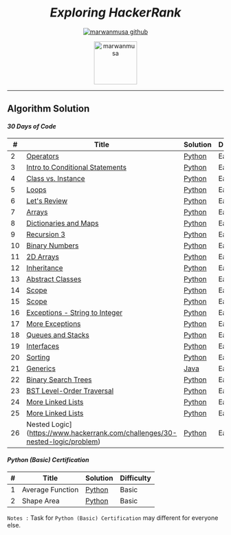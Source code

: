 
<div align="center">

# ***Exploring HackerRank***
[![marwanmusa github](https://img.shields.io/badge/GitHub-marwanmusa-181717.svg?style=flat&logo=github)](https://github.com/marwanmusa)

<a href="https://www.hackerrank.com/MarwanMusa" target="blank"><img src="https://cdn4.iconfinder.com/data/icons/logos-and-brands/512/160_Hackerrank_logo_logos-512.png" alt="marwanmusa" height="100" width="100" /></a>

</div>

---

## Algorithm Solution

#### *30 Days of Code*
| # | Title | Solution | Difficulty |
|---| ----- | -------- | ---------- |
|2|[Operators](https://www.hackerrank.com/challenges/30-operators/problem) | [Python](./30%20Days%20Code%20Challenge/day2_operators.py)|Easy|
|3|[Intro to Conditional Statements](https://www.hackerrank.com/challenges/30-conditional-statements/problem) | [Python](./30%20Days%20Code%20Challenge/day3_conditional_statements.py)|Easy|
|4|[Class vs. Instance](https://www.hackerrank.com/challenges/30-class-vs-instance/problem) | [Python](./30%20Days%20Code%20Challenge/day4_class_vs_instance.py)|Easy|
|5|[Loops](https://www.hackerrank.com/challenges/30-loops/problem) | [Python](./30%20Days%20Code%20Challenge/day5_loops.py)|Easy|
|6|[Let's Review](https://www.hackerrank.com/challenges/30-review-loop/problem) | [Python](./30%20Days%20Code%20Challenge/day6_lets_review.py)|Easy|
|7|[Arrays](https://www.hackerrank.com/challenges/30-arrays/problem) | [Python](./30%20Days%20Code%20Challenge/day7_arrays.py)|Easy|
|8|[Dictionaries and Maps](https://www.hackerrank.com/challenges/30-dictionaries-and-maps/problem) | [Python](./30%20Days%20Code%20Challenge/day8_dictionaries_&_maps.py)|Easy|
|9|[Recursion 3](https://www.hackerrank.com/challenges/30-recursion/problem) | [Python](./30%20Days%20Code%20Challenge/day9_recursion.py)|Easy|
|10|[Binary Numbers](https://www.hackerrank.com/challenges/30-binary-numbers/problem) | [Python](./30%20Days%20Code%20Challenge/day10_binary_numbers.py)|Easy|
|11|[2D Arrays](https://www.hackerrank.com/challenges/30-2d-arrays/problem) | [Python](./30%20Days%20Code%20Challenge/day11_2d_arrays.py)|Easy|
|12|[Inheritance](https://www.hackerrank.com/challenges/30-inheritance/problem) | [Python](./30%20Days%20Code%20Challenge/day12_inheritance.py)|Easy|
|13|[Abstract Classes](https://www.hackerrank.com/challenges/30-abstract-classes/problem) | [Python](./30%20Days%20Code%20Challenge/day13_abstract_classes.py)|Easy|
|14|[Scope](https://www.hackerrank.com/challenges/30-scope/problem) | [Python](./30%20Days%20Code%20Challenge/day14_scope.py)|Easy|
|15|[Scope](https://www.hackerrank.com/challenges/30-linked-list/problem) | [Python](./30%20Days%20Code%20Challenge/day15_linked_list.py)|Easy|
|16|[Exceptions - String to Integer](https://www.hackerrank.com/challenges/30-exceptions-string-to-integer/problem) | [Python](./30%20Days%20Code%20Challenge/day16_exceptions.py)|Easy|
|17|[More Exceptions](https://www.hackerrank.com/challenges/30-more-exceptions/problem) | [Python](./30%20Days%20Code%20Challenge/day17_more_exceptions.py)|Easy|
|18|[Queues and Stacks](https://www.hackerrank.com/challenges/30-queues-stacks/problem) | [Python](./30%20Days%20Code%20Challenge/day18_queues_&_stacks.py)|Easy|
|19|[Interfaces](https://www.hackerrank.com/challenges/30-interfaces/problem) | [Python](./30%20Days%20Code%20Challenge/day19_interfaces.py)|Easy|
|20|[Sorting](https://www.hackerrank.com/challenges/30-sorting/problem) | [Python](./30%20Days%20Code%20Challenge/day20_sorting.py)|Easy|
|21|[Generics](https://www.hackerrank.com/challenges/30-generics/problem) | [Java](./30%20Days%20Code%20Challenge/day21_generics.java)|Easy|
|22|[Binary Search Trees](https://www.hackerrank.com/challenges/30-binary-search-trees/problem) | [Python](./30%20Days%20Code%20Challenge/day22_binary_search_trees.py)|Easy|
|23|[BST Level-Order Traversal](https://www.hackerrank.com/challenges/30-binary-trees/problem) | [Python](./30%20Days%20Code%20Challenge/day23_bst_level_order_traversal.py)|Easy|
|24|[More Linked Lists](https://www.hackerrank.com/challenges/30-linked-list-deletion/problem) | [Python](./30%20Days%20Code%20Challenge/day24_linked_list_deletion.py)|Easy|
|25|[More Linked Lists](https://www.hackerrank.com/challenges/30-running-time-and-complexity/problem) | [Python](./30%20Days%20Code%20Challenge/day25_running_time_&_complexity.py)|Easy|
|26|Nested Logic](https://www.hackerrank.com/challenges/30-nested-logic/problem) | [Python](./30%20Days%20Code%20Challenge/day26_nested_logic.py)|Easy|

#### *Python (Basic) Certification*
| # | Title | Solution | Difficulty |
|---| ----- | -------- | ---------- |
|1|Average Function | [Python](./Python%20(Basic)%20Certification/average_function.py)|Basic|
|2|Shape Area| [Python](./Python%20(Basic)%20Certification/shape_area.py)|Basic|

`Notes :`
Task for `Python (Basic) Certification` may different for everyone else.
